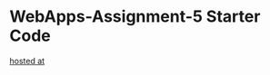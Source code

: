 # WebApps-Assignment-5 Starter Code
[hosted at](https://44-563-webapps-f21.github.io/webapps-s21-assignment-5-shivaprasadredd/animal.html)